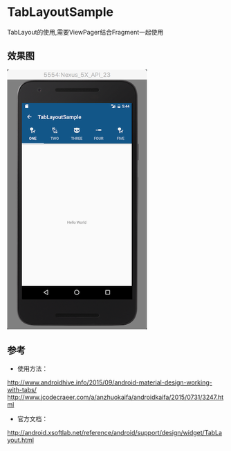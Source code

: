 # TabLayoutSample
TabLayout的使用,需要ViewPager结合Fragment一起使用

## 效果图
![image](https://github.com/myloften/TabLayoutSample/blob/master/tab_layout.png)
## 参考
* 使用方法：

http://www.androidhive.info/2015/09/android-material-design-working-with-tabs/ 
http://www.jcodecraeer.com/a/anzhuokaifa/androidkaifa/2015/0731/3247.html
* 官方文档：

http://android.xsoftlab.net/reference/android/support/design/widget/TabLayout.html
